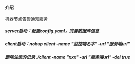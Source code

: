 #### 介绍
机器节点告警通知服务
##### server启动：配置config.yaml，完善数据库信息


##### client启动：nohup client -name "监控端名字" -url "服务端url"

##### 删除注册的记录 ./client -name "xxx" -url "服务端url" -del true